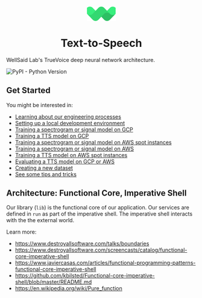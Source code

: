 <p align="center"><img width="15%" src="mark.svg" /></p>

<h1 align="center">Text-to-Speech</h3>

WellSaid Lab's TrueVoice deep neural network architecture.

![PyPI - Python Version](https://img.shields.io/badge/python-3.8-blue.svg)

## Get Started

You might be interested in:

- [Learning about our engineering processes](./docs/ENGINEERING_PROCESSES.md)
- [Setting up a local development environment](./docs/LOCAL_SETUP.md)
- [Training a spectrogram or signal model on GCP](./docs/TRAIN_MODEL_GCP.md)
- [Training a TTS model on GCP](./docs/TRAIN_TTS_MODEL_GCP.md)
- [Training a spectrogram or signal model on AWS spot instances](./docs/TRAIN_MODEL_AWS_SPOT.md)
- [Training a spectrogram or signal model on AWS](./docs/TRAIN_MODEL_AWS.md)
- [Training a TTS model on AWS spot instances](./docs/TRAIN_TTS_MODEL_AWS.md)
- [Evaluating a TTS model on GCP or AWS](./docs/EVALUATE_A_MODEL_GCP.md)
- [Creating a new dataset](./docs/PREPROCESSING_DATASETS.md)
- [See some tips and tricks](./docs/TIPS_AND_TRICKS.md)

## Architecture: Functional Core, Imperative Shell

Our library (`lib`) is the functional core of our application. Our services are defined in `run` as
part of the imperative shell. The imperative shell interacts with the the external world.

Learn more:
- https://www.destroyallsoftware.com/talks/boundaries
- https://www.destroyallsoftware.com/screencasts/catalog/functional-core-imperative-shell
- https://www.javiercasas.com/articles/functional-programming-patterns-functional-core-imperative-shell
- https://github.com/kbilsted/Functional-core-imperative-shell/blob/master/README.md
- https://en.wikipedia.org/wiki/Pure_function
